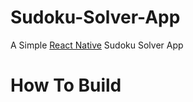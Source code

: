 # Sudoku-Solver-App
A Simple [React Native](https://github.com/facebook/react-native) Sudoku Solver App
# __How To Build__
